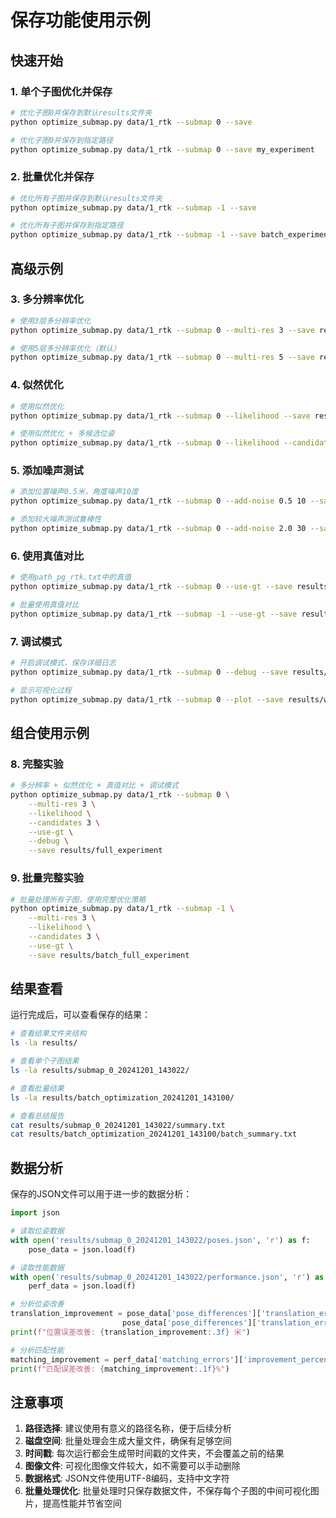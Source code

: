 # 保存功能使用示例

## 快速开始

### 1. 单个子图优化并保存

```bash
# 优化子图0并保存到默认results文件夹
python optimize_submap.py data/1_rtk --submap 0 --save

# 优化子图0并保存到指定路径
python optimize_submap.py data/1_rtk --submap 0 --save my_experiment
```

### 2. 批量优化并保存

```bash
# 优化所有子图并保存到默认results文件夹
python optimize_submap.py data/1_rtk --submap -1 --save

# 优化所有子图并保存到指定路径
python optimize_submap.py data/1_rtk --submap -1 --save batch_experiment
```

## 高级示例

### 3. 多分辨率优化

```bash
# 使用3层多分辨率优化
python optimize_submap.py data/1_rtk --submap 0 --multi-res 3 --save results/multi_res_3

# 使用5层多分辨率优化（默认）
python optimize_submap.py data/1_rtk --submap 0 --multi-res 5 --save results/multi_res_5
```

### 4. 似然优化

```bash
# 使用似然优化
python optimize_submap.py data/1_rtk --submap 0 --likelihood --save results/likelihood

# 使用似然优化 + 多候选位姿
python optimize_submap.py data/1_rtk --submap 0 --likelihood --candidates 5 --save results/likelihood_5candidates
```

### 5. 添加噪声测试

```bash
# 添加位置噪声0.5米，角度噪声10度
python optimize_submap.py data/1_rtk --submap 0 --add-noise 0.5 10 --save results/noise_test

# 添加较大噪声测试鲁棒性
python optimize_submap.py data/1_rtk --submap 0 --add-noise 2.0 30 --save results/large_noise_test
```

### 6. 使用真值对比

```bash
# 使用path_pg_rtk.txt中的真值
python optimize_submap.py data/1_rtk --submap 0 --use-gt --save results/gt_comparison

# 批量使用真值对比
python optimize_submap.py data/1_rtk --submap -1 --use-gt --save results/gt_batch
```

### 7. 调试模式

```bash
# 开启调试模式，保存详细日志
python optimize_submap.py data/1_rtk --submap 0 --debug --save results/debug_mode

# 显示可视化过程
python optimize_submap.py data/1_rtk --submap 0 --plot --save results/with_visualization
```

## 组合使用示例

### 8. 完整实验

```bash
# 多分辨率 + 似然优化 + 真值对比 + 调试模式
python optimize_submap.py data/1_rtk --submap 0 \
    --multi-res 3 \
    --likelihood \
    --candidates 3 \
    --use-gt \
    --debug \
    --save results/full_experiment
```

### 9. 批量完整实验

```bash
# 批量处理所有子图，使用完整优化策略
python optimize_submap.py data/1_rtk --submap -1 \
    --multi-res 3 \
    --likelihood \
    --candidates 3 \
    --use-gt \
    --save results/batch_full_experiment
```

## 结果查看

运行完成后，可以查看保存的结果：

```bash
# 查看结果文件夹结构
ls -la results/

# 查看单个子图结果
ls -la results/submap_0_20241201_143022/

# 查看批量结果
ls -la results/batch_optimization_20241201_143100/

# 查看总结报告
cat results/submap_0_20241201_143022/summary.txt
cat results/batch_optimization_20241201_143100/batch_summary.txt
```

## 数据分析

保存的JSON文件可以用于进一步的数据分析：

```python
import json

# 读取位姿数据
with open('results/submap_0_20241201_143022/poses.json', 'r') as f:
    pose_data = json.load(f)

# 读取性能数据
with open('results/submap_0_20241201_143022/performance.json', 'r') as f:
    perf_data = json.load(f)

# 分析位姿改善
translation_improvement = pose_data['pose_differences']['translation_error_before'] - \
                         pose_data['pose_differences']['translation_error_after']
print(f"位置误差改善: {translation_improvement:.3f} 米")

# 分析匹配性能
matching_improvement = perf_data['matching_errors']['improvement_percentage']
print(f"匹配误差改善: {matching_improvement:.1f}%")
```

## 注意事项

1. **路径选择**: 建议使用有意义的路径名称，便于后续分析
2. **磁盘空间**: 批量处理会生成大量文件，确保有足够空间
3. **时间戳**: 每次运行都会生成带时间戳的文件夹，不会覆盖之前的结果
4. **图像文件**: 可视化图像文件较大，如不需要可以手动删除
5. **数据格式**: JSON文件使用UTF-8编码，支持中文字符
6. **批量处理优化**: 批量处理时只保存数据文件，不保存每个子图的中间可视化图片，提高性能并节省空间 